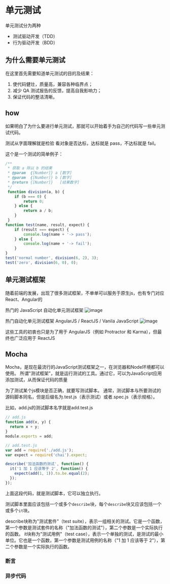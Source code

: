 # 单元测试

单元测试分为两种

+ 测试驱动开发（TDD）
+ 行为驱动开发（BDD）

## 为什么需要单元测试
在这里首先需要知道单元测试的目的及结果：

  1. 使代码健壮，质量高，兼容各种临界点；
  2. 减少 QA 测试报告的反馈，提高自我影响力；
  3. 保证代码的整洁清晰。

## how

如果明白了为什么要进行单元测试，那就可以开始着手为自己的代码写一些单元测试代码。

测试从字面理解就是检验
看对象是否达标，达标就是 pass，不达标就是 fail。

这个是一个测试的简单例子：
```javascript
/**
 * 获取 a 除以 b 的结果
 * @param  {[Number]} a [数字]
 * @param  {[Number]} b [数字]
 * @return {[Number]}   [结果数字]
 */
 function division(a, b) {
    if (b === 0) {
        return 0;
    } else {
        return a / b;
    }
 }
function test(name, result, expect) {
    if (result === expect) {
        console.log(name + '-> pass');
    } else {
        console.log(name + '-> fail');
    }
}
test('normal number', division(6, 2), 3);
test('zero', division(6, 0), 0);
```

## 单元测试框架

随着前端的发展，出现了很多测试框架，不单单可以服务于原生js，也有专门对应React、Angular的

热门的 JavaScript 自动化单元测试框架
![image](https://onegoods.nosdn.127.net/resupload/2017/3/17/154a31b32ac43a8fb7b3a4daf9ca92b2.png)

热门自动化单元测试框架 AngularJS / ReactJS / Vanila JavaScript
![image](https://onegoods.nosdn.127.net/resupload/2017/3/17/4adde17482c55058fbcd2c52049bc8b1.png)

这些工具的初衷也只是为了用于 AngularJS（例如 Protractor 和 Karma），但最终也广泛应用于 ReactJS

## Mocha

Mocha，是现在最流行的JavaScript测试框架之一，在浏览器和Node环境都可以使用。
所谓"测试框架"，就是运行测试的工具。通过它，可以为JavaScript应用添加测试，从而保证代码的质量

为了测试某个js模块是否正确，就要写测试脚本。
通常，测试脚本与所要测试的源码脚本同名，但是后缀名为.test.js（表示测试）或者.spec.js（表示规格）。

比如，add.js的测试脚本名字就是add.test.js

```javascript
// add.js
function add(x, y) {
  return x + y;
}
module.exports = add;

// add.test.js
var add = require('./add.js');
var expect = require('chai').expect;

describe('加法函数的测试', function() {
  it('1 加 1 应该等于 2', function() {
    expect(add(1, 1)).to.be.equal(2);
  });
});

```
上面这段代码，就是测试脚本，它可以独立执行。

测试脚本里面应该包括一个或多个`describe`块，每个`describe`块又应该包括一个或多个`it`块。

describe块称为"测试套件"（test suite），表示一组相关的测试。它是一个函数，第一个参数是测试套件的名称（"加法函数的测试"），第二个参数是一个实际执行的函数。
it块称为"测试用例"（test case），表示一个单独的测试，是测试的最小单位。它也是一个函数，第一个参数是测试用例的名称（"1 加 1 应该等于 2"），第二个参数是一个实际执行的函数。

### 断言
### 异步代码